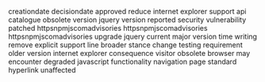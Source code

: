 creationdate decisiondate approved reduce internet explorer support api catalogue obsolete version jquery version reported security vulnerability patched httpsnpmjscomadvisories httpsnpmjscomadvisories httpsnpmjscomadvisories upgrade jquery current major version time writing remove explicit support line broader stance change testing requirement older version internet explorer consequence visitor obsolete browser may encounter degraded javascript functionality navigation page standard hyperlink unaffected